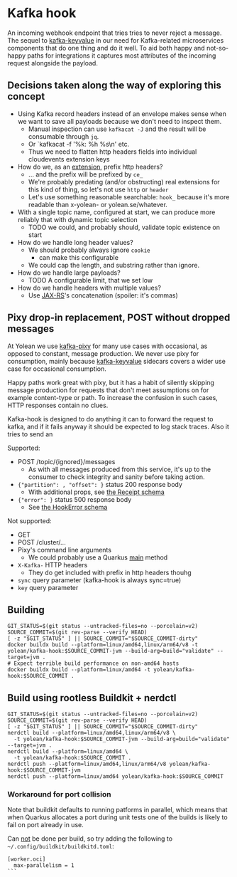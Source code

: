 # Kafka hook

An incoming webhook endpoint that tries tries to never reject a message.
The sequel to [kafka-keyvalue](https://github.com/Yolean/kafka-keyvalue) in our need
for Kafka-related microservices components that do one thing and do it well.
To aid both happy and not-so-happy paths for integrations it captures most attributes of the incoming request alongside the payload.

## Decisions taken along the way of exploring this concept

 * Using Kafka record headers instead of an envelope makes sense when we want to save all payloads because we don't need to inspect them.
   - Manual inspection can use `kafkacat -J` and the result will be consumable through `jq`.
   - Or `kafkacat -f '%k: %h %s\n' etc.
   - Thus we need to flatten http headers fields into individual cloudevents extension keys
 * How do we, as an [extension](), prefix http headers?
   - ... and the prefix will be prefixed by `ce_`
   - We're probably predating (and/or obstructing) real extensions for this kind of thing, so let's not use `http` or `header`
   - Let's use something reasonable searchable:
     `hook_` because it's more readable than x-yolean- or yolean.se/whatever.
 * With a single topic name, configured at start, we can produce more reliably that with dynamic topic selection
   - TODO we could, and probably should, validate topic existence on start
 * How do we handle long header values?
   - We should probably always ignore `cookie`
     - can make this configurable
   - We could cap the length, and substring rather than ignore.
 * How do we handle large payloads?
   - TODO A configurable limit, that we set low
 * How do we handle headers with multiple values?
   - Use [JAX-RS](https://jax-rs.github.io/apidocs/2.1/javax/ws/rs/core/HttpHeaders.html#getHeaderString-java.lang.String-)'s concatenation (spoiler: it's commas)

## Pixy drop-in replacement, POST without dropped messages

At Yolean we use [kafka-pixy](https://github.com/mailgun/kafka-pixy) for many use cases with occasional, as opposed to constant, message production.
We never use pixy for consumption,
mainly because [kafka-keyvalue](https://github.com/Yolean/kafka-keyvalue) sidecars covers a wider use case for occasional consumption.

Happy paths work great with pixy,
but it has a habit of silently skipping message production for requests that don't meet assumptions on for example content-type or path.
To increase the confusion in such cases, HTTP responses contain no clues.

Kafka-hook is designed to do anything it can to forward the request to kafka,
and if it fails anyway it should be expected to log stack traces.
Also it tries to send an

Supported:
 - POST /topic/{ignored}/messages
   - As with all messages produced from this service,
     it's up to the consumer to check integrity and sanity before taking action.
 - `{"partition": , "offset": }` status 200 response body
   - With additional props, see [the Receipt schema](./src/main/resources/v1-schema/Receipt.yaml)
 - `{"error": }` status 500 response body
   - See [the HookError schema](./src/main/resources/v1-schema/HookError.yaml)

Not supported:
 - GET
 - POST /cluster/...
 - Pixy's command line arguments
   - We could probably use a Quarkus [main](https://quarkus.io/guides/lifecycle#the-main-method) method
 - `X-Kafka-` HTTP headers
   - They do get included with prefix in http headers thouhg
 - `sync` query parameter (kafka-hook is always sync=true)
 - `key` query parameter

## Building

```
GIT_STATUS=$(git status --untracked-files=no --porcelain=v2)
SOURCE_COMMIT=$(git rev-parse --verify HEAD)
[ -z "$GIT_STATUS" ] || SOURCE_COMMIT="$SOURCE_COMMIT-dirty"
docker buildx build --platform=linux/amd64,linux/arm64/v8 -t yolean/kafka-hook:$SOURCE_COMMIT-jvm --build-arg=build="validate" --target=jvm .
# Expect terrible build performance on non-amd64 hosts
docker buildx build --platform=linux/amd64 -t yolean/kafka-hook:$SOURCE_COMMIT .
```

## Build using rootless Buildkit + nerdctl

```
GIT_STATUS=$(git status --untracked-files=no --porcelain=v2)
SOURCE_COMMIT=$(git rev-parse --verify HEAD)
[ -z "$GIT_STATUS" ] || SOURCE_COMMIT="$SOURCE_COMMIT-dirty"
nerdctl build --platform=linux/amd64,linux/arm64/v8 \
  -t yolean/kafka-hook:$SOURCE_COMMIT-jvm --build-arg=build="validate" --target=jvm .
nerdctl build --platform=linux/amd64 \
  -t yolean/kafka-hook:$SOURCE_COMMIT .
nerdctl push --platform=linux/amd64,linux/arm64/v8 yolean/kafka-hook:$SOURCE_COMMIT-jvm
nerdctl push --platform=linux/amd64 yolean/kafka-hook:$SOURCE_COMMIT
```

### Workaround for port collision

Note that buildkit defaults to running patforms in parallel,
which means that when Quarkus allocates a port during unit tests
one of the builds is likely to fail on port already in use.

Can [not](https://github.com/moby/buildkit/issues/1032#issuecomment-938253351) be done per build,
so try adding the following to `~/.config/buildkit/buildkitd.toml`:

````
[worker.oci]
  max-parallelism = 1
```
